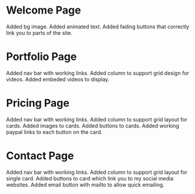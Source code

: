 # Welcome Page

Added bg image.
Added animated text.
Added fading buttons that correctly link you to parts of the site.

# Portfolio Page

Added nav bar with working links.
Added column to support grid design for videos.
Added embeded videos to display.

# Pricing Page

Added nav bar with working links.
Added column to support grid layout for cards.
Added images to cards.
Added buttons to cards.
Added working paypal links to each button on the card.

# Contact Page

Added nav bar with working links.
Added column to support grid layout for single card.
Added buttons to card which link you to my social media websites.
Added email button with mailto to allow quick emailing.